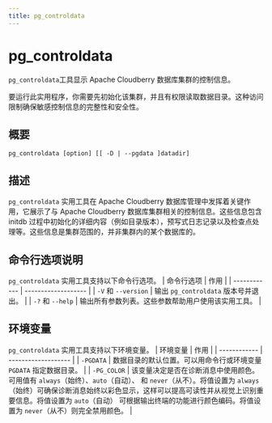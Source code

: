 ```yaml
---
title: pg_controldata
---
```


# pg_controldata

`pg_controldata`工具显示 Apache Cloudberry 数据库集群的控制信息。

要运行此实用程序，你需要先初始化该集群，并且有权限读取数据目录。这种访问限制确保敏感控制信息的完整性和安全性。

## 概要

```
pg_controldata [option] [[ -D | --pgdata ]datadir]
```

## 描述

`pg_controldata` 实用工具在 Apache Cloudberry 数据库管理中发挥着关键作用，它展示了与 Apache Cloudberry 数据库集群相关的控制信息。这些信息包含 initdb 过程中初始化的详细内容（例如目录版本），预写式日志记录以及检查点处理等。这些信息是集群范围的，并非集群内的某个数据库的。

## 命令行选项说明

`pg_controldata` 实用工具支持以下命令行选项。 
| 命令行选项       | 作用                |
| ------------ | -------------------  |
| `-V` 和 `--version`    | 输出 `pg_controldata` 版本号并退出。      |
| `-?` 和 `--help`       | 输出所有参数列表。这些参数帮助用户使用该实用工具。   |

## 环境变量

`pg_controldata` 实用工具支持以下环境变量。 
| 环境变量       | 作用                 |
| ------------ | -------------------  |
| `-PGDATA`    | 数据目录的默认位置。可以用命令行或环境变量 `PGDATA` 指定数据目录。    |
| `-PG_COLOR`  | 该变量决定是否在诊断消息中使用颜色。可用值有 `always`（始终）、`auto`（自动）、 和 `never`（从不）。将值设置为 `always`（始终）可确保诊断消息始终以彩色显示，这样可以提高可读性并从视觉上识别重要信息。将值设置为 `auto`（自动） 可根据输出终端的功能进行颜色编码。将值设置为 `never`（从不）则完全禁用颜色。  |
